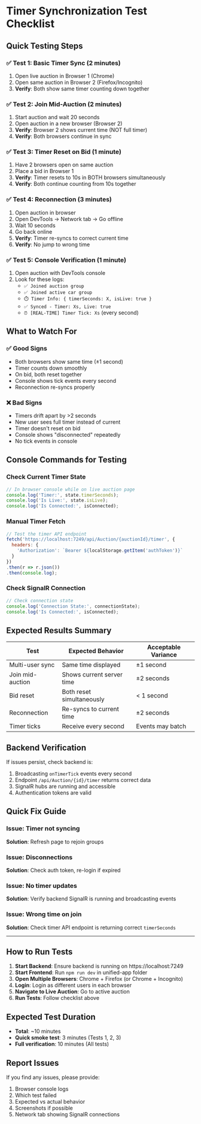 # Timer Synchronization Test Checklist

## Quick Testing Steps

### ✅ Test 1: Basic Timer Sync (2 minutes)
1. Open live auction in Browser 1 (Chrome)
2. Open same auction in Browser 2 (Firefox/Incognito)
3. **Verify**: Both show same timer counting down together

### ✅ Test 2: Join Mid-Auction (2 minutes)
1. Start auction and wait 20 seconds
2. Open auction in a new browser (Browser 2)
3. **Verify**: Browser 2 shows current time (NOT full timer)
4. **Verify**: Both browsers continue in sync

### ✅ Test 3: Timer Reset on Bid (1 minute)
1. Have 2 browsers open on same auction
2. Place a bid in Browser 1
3. **Verify**: Timer resets to 10s in BOTH browsers simultaneously
4. **Verify**: Both continue counting from 10s together

### ✅ Test 4: Reconnection (3 minutes)
1. Open auction in browser
2. Open DevTools → Network tab → Go offline
3. Wait 10 seconds
4. Go back online
5. **Verify**: Timer re-syncs to correct current time
6. **Verify**: No jump to wrong time

### ✅ Test 5: Console Verification (1 minute)
1. Open auction with DevTools console
2. Look for these logs:
   - `✅ Joined auction group`
   - `✅ Joined active car group`
   - `⏱️ Timer Info: { timerSeconds: X, isLive: true }`
   - `✅ Synced - Timer: Xs, Live: true`
   - `⏰ [REAL-TIME] Timer Tick: Xs` (every second)

## What to Watch For

### ✅ Good Signs
- Both browsers show same time (±1 second)
- Timer counts down smoothly
- On bid, both reset together
- Console shows tick events every second
- Reconnection re-syncs properly

### ❌ Bad Signs
- Timers drift apart by >2 seconds
- New user sees full timer instead of current
- Timer doesn't reset on bid
- Console shows "disconnected" repeatedly
- No tick events in console

## Console Commands for Testing

### Check Current Timer State
```javascript
// In browser console while on live auction page
console.log('Timer:', state.timerSeconds);
console.log('Is Live:', state.isLive);
console.log('Is Connected:', isConnected);
```

### Manual Timer Fetch
```javascript
// Test the timer API endpoint
fetch('https://localhost:7249/api/Auction/{auctionId}/timer', {
  headers: {
    'Authorization': `Bearer ${localStorage.getItem('authToken')}`
  }
})
.then(r => r.json())
.then(console.log);
```

### Check SignalR Connection
```javascript
// Check connection state
console.log('Connection State:', connectionState);
console.log('Is Connected:', isConnected);
```

## Expected Results Summary

| Test | Expected Behavior | Acceptable Variance |
|------|------------------|---------------------|
| Multi-user sync | Same time displayed | ±1 second |
| Join mid-auction | Shows current server time | ±2 seconds |
| Bid reset | Both reset simultaneously | < 1 second |
| Reconnection | Re-syncs to current time | ±2 seconds |
| Timer ticks | Receive every second | Events may batch |

## Backend Verification

If issues persist, check backend is:
1. Broadcasting `onTimerTick` events every second
2. Endpoint `/api/Auction/{id}/timer` returns correct data
3. SignalR hubs are running and accessible
4. Authentication tokens are valid

## Quick Fix Guide

### Issue: Timer not syncing
**Solution**: Refresh page to rejoin groups

### Issue: Disconnections
**Solution**: Check auth token, re-login if expired

### Issue: No timer updates
**Solution**: Verify backend SignalR is running and broadcasting events

### Issue: Wrong time on join
**Solution**: Check timer API endpoint is returning correct `timerSeconds`

---

## How to Run Tests

1. **Start Backend**: Ensure backend is running on https://localhost:7249
2. **Start Frontend**: Run `npm run dev` in unified-app folder
3. **Open Multiple Browsers**: Chrome + Firefox (or Chrome + Incognito)
4. **Login**: Login as different users in each browser
5. **Navigate to Live Auction**: Go to active auction
6. **Run Tests**: Follow checklist above

## Expected Test Duration
- **Total**: ~10 minutes
- **Quick smoke test**: 3 minutes (Tests 1, 2, 3)
- **Full verification**: 10 minutes (All tests)

## Report Issues

If you find any issues, please provide:
1. Browser console logs
2. Which test failed
3. Expected vs actual behavior
4. Screenshots if possible
5. Network tab showing SignalR connections

